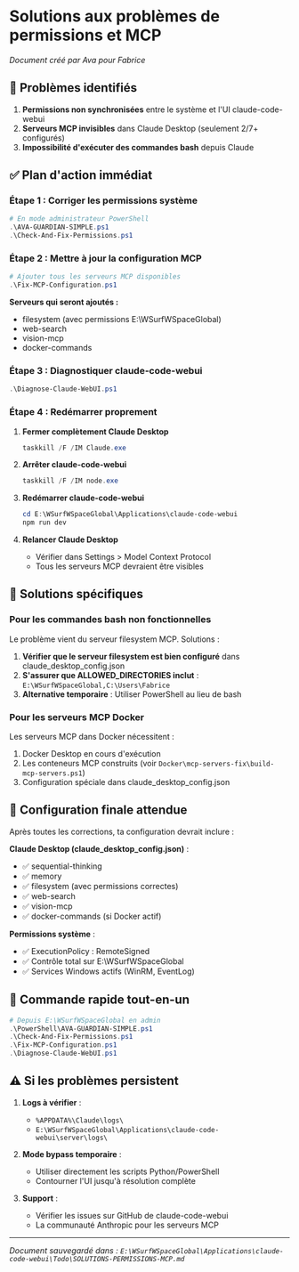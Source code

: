 # Solutions aux problèmes de permissions et MCP
*Document créé par Ava pour Fabrice*

## 🚨 Problèmes identifiés

1. **Permissions non synchronisées** entre le système et l'UI claude-code-webui
2. **Serveurs MCP invisibles** dans Claude Desktop (seulement 2/7+ configurés)
3. **Impossibilité d'exécuter des commandes bash** depuis Claude

## ✅ Plan d'action immédiat

### Étape 1 : Corriger les permissions système

```powershell
# En mode administrateur PowerShell
.\AVA-GUARDIAN-SIMPLE.ps1
.\Check-And-Fix-Permissions.ps1
```

### Étape 2 : Mettre à jour la configuration MCP

```powershell
# Ajouter tous les serveurs MCP disponibles
.\Fix-MCP-Configuration.ps1
```

**Serveurs qui seront ajoutés :**
- filesystem (avec permissions E:\WSurfWSpaceGlobal)
- web-search 
- vision-mcp
- docker-commands

### Étape 3 : Diagnostiquer claude-code-webui

```powershell
.\Diagnose-Claude-WebUI.ps1
```

### Étape 4 : Redémarrer proprement

1. **Fermer complètement Claude Desktop**
   ```powershell
   taskkill /F /IM Claude.exe
   ```

2. **Arrêter claude-code-webui**
   ```powershell
   taskkill /F /IM node.exe
   ```

3. **Redémarrer claude-code-webui**
   ```powershell
   cd E:\WSurfWSpaceGlobal\Applications\claude-code-webui
   npm run dev
   ```

4. **Relancer Claude Desktop**
   - Vérifier dans Settings > Model Context Protocol
   - Tous les serveurs MCP devraient être visibles

## 🔧 Solutions spécifiques

### Pour les commandes bash non fonctionnelles

Le problème vient du serveur filesystem MCP. Solutions :

1. **Vérifier que le serveur filesystem est bien configuré** dans claude_desktop_config.json
2. **S'assurer que ALLOWED_DIRECTORIES inclut** : `E:\WSurfWSpaceGlobal,C:\Users\Fabrice`
3. **Alternative temporaire** : Utiliser PowerShell au lieu de bash

### Pour les serveurs MCP Docker

Les serveurs MCP dans Docker nécessitent :
1. Docker Desktop en cours d'exécution
2. Les conteneurs MCP construits (voir `Docker\mcp-servers-fix\build-mcp-servers.ps1`)
3. Configuration spéciale dans claude_desktop_config.json

## 📝 Configuration finale attendue

Après toutes les corrections, ta configuration devrait inclure :

**Claude Desktop (claude_desktop_config.json)** :
- ✅ sequential-thinking
- ✅ memory
- ✅ filesystem (avec permissions correctes)
- ✅ web-search
- ✅ vision-mcp
- ✅ docker-commands (si Docker actif)

**Permissions système** :
- ✅ ExecutionPolicy : RemoteSigned
- ✅ Contrôle total sur E:\WSurfWSpaceGlobal
- ✅ Services Windows actifs (WinRM, EventLog)

## 🚀 Commande rapide tout-en-un

```powershell
# Depuis E:\WSurfWSpaceGlobal en admin
.\PowerShell\AVA-GUARDIAN-SIMPLE.ps1
.\Check-And-Fix-Permissions.ps1
.\Fix-MCP-Configuration.ps1
.\Diagnose-Claude-WebUI.ps1
```

## ⚠️ Si les problèmes persistent

1. **Logs à vérifier** :
   - `%APPDATA%\Claude\logs\`
   - `E:\WSurfWSpaceGlobal\Applications\claude-code-webui\server\logs\`

2. **Mode bypass temporaire** :
   - Utiliser directement les scripts Python/PowerShell
   - Contourner l'UI jusqu'à résolution complète

3. **Support** :
   - Vérifier les issues sur GitHub de claude-code-webui
   - La communauté Anthropic pour les serveurs MCP

---
*Document sauvegardé dans : `E:\WSurfWSpaceGlobal\Applications\claude-code-webui\Todo\SOLUTIONS-PERMISSIONS-MCP.md`*